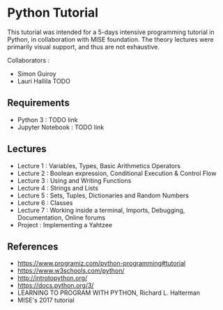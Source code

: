 # Python Tutorial

This tutorial was intended for a 5-days intensive programming tutorial in Python, in collaboration with MISE foundation. The theory lectures were primarily visual support, and thus are not exhaustive. 

Collaborators :
- Simon Guiroy
- Lauri Hallila TODO

## Requirements

- Python 3 : TODO link
- Jupyter Notebook : TODO link

## Lectures

- Lecture 1 : Variables, Types, Basic Arithmetics Operators
- Lecture 2 : Boolean expression, Conditional Execution & Control Flow
- Lecture 3 : Using and Writing Functions
- Lecture 4 : Strings and Lists
- Lecture 5 : Sets, Tuples, Dictionaries and Random Numbers
- Lecture 6 : Classes
- Lecture 7 : Working inside a terminal, Imports, Debugging, Documentation, Online forums
- Project : Implementing a Yahtzee

## References

- https://www.programiz.com/python-programming#tutorial
- https://www.w3schools.com/python/
- http://introtopython.org/
- https://docs.python.org/3/
- LEARNING TO PROGRAM WITH PYTHON, Richard L. Halterman
- MISE's 2017 tutorial


